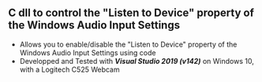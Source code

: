 ## C dll to control the "Listen to Device" property of the Windows Audio Input Settings
- Allows you to enable/disable the "Listen to Device" property of the Windows Audio Input Settings using code
- Developped and Tested with ***Visual Studio 2019 (v142)*** on Windows 10, with a Logitech C525 Webcam